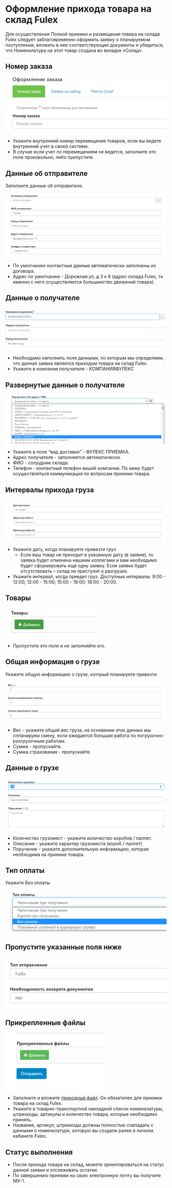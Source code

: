 # Оформление прихода товара на склад Fulex

Для осуществления Полной приемки и размещения товара на складе Fulex следует заблаговременно оформить заявку о планируемом поступлении, вложить в нее соответствующие документы и убедиться, что Номенклатура на этот товар создана во вкладке «Склад».
## Номер заказа

![order](img/order_number.png)

- Укажите внутренний номер перемещения товаров, если вы ведете внутренний учет в своей системе.
- В случае если учет по перемещениям не ведется, заполните это поле произвольно, либо пропустите. 

## Данные об отправителе
Заполните данные об отправителе. 

![sender](img/sender_data_invoice.png)
- По умолчанию контактные данные автоматически заполнены из договора.
- Адрес по умолчанию - Дорожная ул, д 3 к 6  (адрес склада Fulex, тк именно с него осуществляется большинство движений товара).

## Данные о получателе

![receiver](img/receiver_data.png)

- Необходимо наполнить поля данными, по которым мы определяем, что данная заявка является приходом товара на склад Fulex.
- Укажите в компании получателя - КОМПАНИЯФУЛЕКС  

## Развернутые данные о получателе 

![deployed](img/deployed_data_receiver.png)

- Укажите в поле “вид доставки” - ФУЛЕКС ПРИЕМКА.
- Адрес получателя - заполняется автоматически.
- ФИО - сотрудник склада.
- Телефон - контактный телефон вашей компании. По нему будет осуществляться коммуникация по вопросам приемки товара.  

## Интервалы прихода груза

![arrival](img/arrival_date.png)

- Укажите дату, когда планируете привезти груз.
  - Если ваш товар не приходит в указанную дату (в заявке), то заявка будет отменена нашими коллегами и вам необходимо будет сформировать еще одну заявку.  Если заявка будет отсутствовать – склад не приступит к разгрузке.
- Укажите интервал, когда приедет груз. Доступные интервалы: 9:00 - 12:00; 12:00 - 15:00; 15:00 - 18:00; 18:00 - 20:00.

## Товары

![product](img/product.png)

- Пропустите это поле и не заполняйте его.

## Общая информация о грузе
Укажите общую информацию о грузе, который планируете привезти.

![cargo](img/cargo_data_invoice.png)

- Вес - укажите общий вес груза, на основании этих данных мы спланируем смену, если ожидается большая работа по погрузочно-разгрузочным работам.
- Сумма - пропускайте.
- Сумма страхования - пропускайте.

## Данные о грузе

![cargo](img/cargo_space_invoice.png)
- Количество грузомест - укажите количество  коробов / паллет. 
- Описание - укажите характер грузоместа (короб / паллет)
- Поручение - укажите дополнительную информацию, которая необходима на приемке товара. 

## Тип оплаты
Укажите Без оплаты

![payment](img/payment.png)

## Пропустите указанные поля ниже

![delivery](img/delivery_type.png)

## Прикрепленные файлы

![files](img/attached_files.png)

- Заполните и вложите [приходный файл](https://docs.google.com/spreadsheets/d/e/2PACX-1vQcQGDyTZbOqW1uIjP6A953COyJRQUYuOA7yYIsu2Sb9K28bEUIDH07UppzLmas5zMaa3BTl34J_1Fs/pub?output=xlsx). Он обязателен для приемки товара на склад Fulex.
- Укажите в товарно-транспортной накладной список номенклатуры, штрихкоды, артикулы и количество товара, которые необходимо принять.
- Название, артикул, штрихкоды должны полностью совпадать с данными о номенклатуре, которую вы создали ранее в личном кабинете Fulex. 

## Статус выполнения
- После прихода товара на склад, можете ориентироваться на статус данной заявки и отслеживать остатки. 
- По завершению приемки на свою электронную почту вы получите МХ-1.